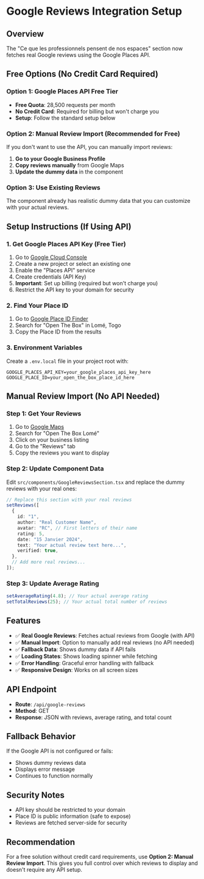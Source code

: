 # Google Reviews Integration Setup

## Overview
The "Ce que les professionnels pensent de nos espaces" section now fetches real Google reviews using the Google Places API.

## Free Options (No Credit Card Required)

### Option 1: Google Places API Free Tier
- **Free Quota**: 28,500 requests per month
- **No Credit Card**: Required for billing but won't charge you
- **Setup**: Follow the standard setup below

### Option 2: Manual Review Import (Recommended for Free)
If you don't want to use the API, you can manually import reviews:

1. **Go to your Google Business Profile**
2. **Copy reviews manually** from Google Maps
3. **Update the dummy data** in the component

### Option 3: Use Existing Reviews
The component already has realistic dummy data that you can customize with your actual reviews.

## Setup Instructions (If Using API)

### 1. Get Google Places API Key (Free Tier)
1. Go to [Google Cloud Console](https://console.cloud.google.com/)
2. Create a new project or select an existing one
3. Enable the "Places API" service
4. Create credentials (API Key)
5. **Important**: Set up billing (required but won't charge you)
6. Restrict the API key to your domain for security

### 2. Find Your Place ID
1. Go to [Google Place ID Finder](https://developers.google.com/maps/documentation/places/web-service/place-id)
2. Search for "Open The Box" in Lomé, Togo
3. Copy the Place ID from the results

### 3. Environment Variables
Create a `.env.local` file in your project root with:

```env
GOOGLE_PLACES_API_KEY=your_google_places_api_key_here
GOOGLE_PLACE_ID=your_open_the_box_place_id_here
```

## Manual Review Import (No API Needed)

### Step 1: Get Your Reviews
1. Go to [Google Maps](https://maps.google.com)
2. Search for "Open The Box Lomé"
3. Click on your business listing
4. Go to the "Reviews" tab
5. Copy the reviews you want to display

### Step 2: Update Component Data
Edit `src/components/GoogleReviewsSection.tsx` and replace the dummy reviews with your real ones:

```typescript
// Replace this section with your real reviews
setReviews([
  {
    id: "1",
    author: "Real Customer Name",
    avatar: "RC", // First letters of their name
    rating: 5,
    date: "15 Janvier 2024",
    text: "Your actual review text here...",
    verified: true,
  },
  // Add more real reviews...
]);
```

### Step 3: Update Average Rating
```typescript
setAverageRating(4.8); // Your actual average rating
setTotalReviews(25); // Your actual total number of reviews
```

## Features
- ✅ **Real Google Reviews**: Fetches actual reviews from Google (with API)
- ✅ **Manual Import**: Option to manually add real reviews (no API needed)
- ✅ **Fallback Data**: Shows dummy data if API fails
- ✅ **Loading States**: Shows loading spinner while fetching
- ✅ **Error Handling**: Graceful error handling with fallback
- ✅ **Responsive Design**: Works on all screen sizes

## API Endpoint
- **Route**: `/api/google-reviews`
- **Method**: GET
- **Response**: JSON with reviews, average rating, and total count

## Fallback Behavior
If the Google API is not configured or fails:
- Shows dummy reviews data
- Displays error message
- Continues to function normally

## Security Notes
- API key should be restricted to your domain
- Place ID is public information (safe to expose)
- Reviews are fetched server-side for security

## Recommendation
For a free solution without credit card requirements, use **Option 2: Manual Review Import**. This gives you full control over which reviews to display and doesn't require any API setup. 